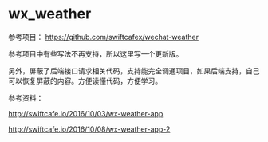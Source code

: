 # wx_weather

参考项目： https://github.com/swiftcafex/wechat-weather

参考项目中有些写法不再支持，所以这里写一个更新版。

另外，屏蔽了后端接口请求相关代码，支持能完全调通项目，如果后端支持，自己可以恢复屏蔽的内容。方便读懂代码，方便学习。

参考资料：

http://swiftcafe.io/2016/10/03/wx-weather-app

http://swiftcafe.io/2016/10/08/wx-weather-app-2
